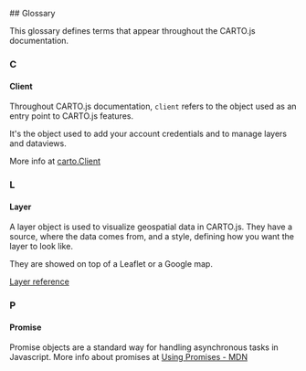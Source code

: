 ## Glossary

This glossary defines terms that appear throughout the CARTO.js documentation.

### C

#### Client

Throughout CARTO.js documentation, `client` refers to the object used as an entry point to CARTO.js features.

It's the object used to add your account credentials and to manage layers and dataviews.

More info at [carto.Client]({{site.cartojs_docs}}/reference/#cartoclient)

### L

#### Layer

A layer object is used to visualize geospatial data in CARTO.js. They have a source, where the data comes from, and a style, defining how you want the layer to look like.

They are showed on top of a Leaflet or a Google map. 

[Layer reference]({{site.cartojs_docs}}/reference/#cartolayerlayer)

### P

#### Promise

Promise objects are a standard way for handling asynchronous tasks in Javascript. More info about promises at [Using Promises - MDN](https://developer.mozilla.org/en-US/docs/Web/JavaScript/Guide/Using_promises)
